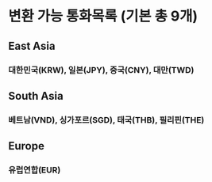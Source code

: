 # 변환 가능 통화목록 (기본 총 9개)
## East Asia
### 대한민국(KRW), 일본(JPY), 중국(CNY), 대만(TWD)
## South Asia
### 베트남(VND), 싱가포르(SGD), 태국(THB), 필리핀(THE)
## Europe
### 유럽연합(EUR)

